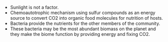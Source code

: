 - Sunlight is not a factor.
- Chemoautotrophic mechanism using sulfur compounds as an energy source to convert CO2 into organic food molecules for nutrition of hosts.
- Bacteria provide the nutrients for the other members of the community.
- These bacteria may be the most abundant biomass on the planet and they make the biome function by providing energy and fixing CO2.